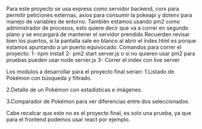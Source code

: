 Para este proyecto se usa express como servidor backend, cors para permitir peticiones externas, axios para consumir la pokeapi y dotenv para manejo de variables de entorno.
También estamos usando pm2 como administrador de procesos, esto quiere decir que va a correr en segundo plano y se encargará de mantener el servidor prendido
Recuerden revisar bien los puertos, si la pantalla sale en blanco al abrir el index.html es porque estamos apuntando a un puerto equivocado.
Comandos para correr el proyecto:
1- npm install
2- pm2 start server.js o si no quieren usar pm2 para pruebas pueden usar node server.js 
3- Correr el index con live server

Los modulos a desarrollar para el proyecto final serian:
1.Listado de Pokémon con búsqueda y filtrado.

2.Detalle de un Pokémon con estadísticas e imágenes.

3.Comparador de Pokémon para ver diferencias entre dos seleccionados.

Cabe recalcar que este no es el proyecto final, es solo una prueba, ya que para el frontend podemos usar react por ejemplo.
